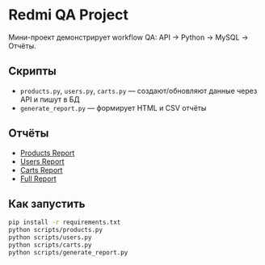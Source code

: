 # Redmi QA Project

Мини-проект демонстрирует workflow QA: API → Python → MySQL → Отчёты.

## Скрипты
- `products.py`, `users.py`, `carts.py` — создают/обновляют данные через API и пишут в БД
- `generate_report.py` — формирует HTML и CSV отчёты

## Отчёты
- [Products Report](reports/products_report.html)  
- [Users Report](reports/users_report.html)  
- [Carts Report](reports/carts_report.html)  
- [Full Report](reports/full_report.html)

## Как запустить
```bash
pip install -r requirements.txt
python scripts/products.py
python scripts/users.py
python scripts/carts.py
python scripts/generate_report.py